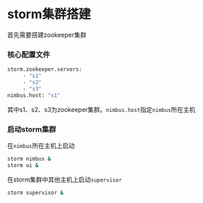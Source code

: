 # storm集群搭建

首先需要搭建zookeeper集群

### 核心配置文件

```bash
storm.zookeeper.servers:
     - "s1"
     - "s2"
     - "s3"
nimbus.host: "s1"
```

其中s1、s2、s3为zookeeper集群。`nimbus.host`指定`nimbus`所在主机

### 启动storm集群

在`nimbus`所在主机上启动

```bash
storm nimbus &
storm ui &
```

在storm集群中其他主机上启动`supervisor`

```bash
storm supervisor &
```